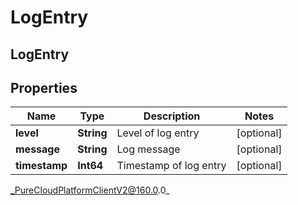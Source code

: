 # LogEntry

## LogEntry

## Properties

|Name | Type | Description | Notes|
|------------ | ------------- | ------------- | -------------|
| **level** | **String** | Level of log entry | [optional] |
| **message** | **String** | Log message | [optional] |
| **timestamp** | **Int64** | Timestamp of log entry | [optional] |



_PureCloudPlatformClientV2@160.0.0_
